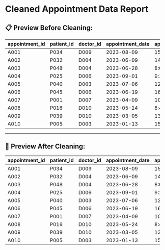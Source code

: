 # Cleaned Appointment Data Report

## 📋 Preview Before Cleaning:

| appointment_id   | patient_id   | doctor_id   | appointment_date   | appointment_time   | reason_for_visit   | status    |
|:-----------------|:-------------|:------------|:-------------------|:-------------------|:-------------------|:----------|
| A001             | P034         | D009        | 2023-08-09         | 15:15:00           | Therapy            | Scheduled |
| A002             | P032         | D004        | 2023-06-09         | 14:30:00           | Therapy            | No-show   |
| A003             | P048         | D004        | 2023-06-28         | 8:00:00            | Consultation       | Cancelled |
| A004             | P025         | D006        | 2023-09-01         | 9:15:00            | Consultation       | Cancelled |
| A005             | P040         | D003        | 2023-07-06         | 12:45:00           | Emergency          | No-show   |
| A006             | P045         | D006        | 2023-06-19         | 16:15:00           | Checkup            | Scheduled |
| A007             | P001         | D007        | 2023-04-09         | 10:30:00           | Consultation       | Scheduled |
| A008             | P016         | D010        | 2023-05-24         | 8:45:00            | Consultation       | Cancelled |
| A009             | P039         | D010        | 2023-03-05         | 13:45:00           | Follow-up          | Scheduled |
| A010             | P005         | D003        | 2023-01-13         | 15:30:00           | Therapy            | Completed |

---

## 🧹 Preview After Cleaning:

| appointment_id   | patient_id   | doctor_id   | appointment_date   | appointment_time   | reason_for_visit   | status    |
|:-----------------|:-------------|:------------|:-------------------|:-------------------|:-------------------|:----------|
| A001             | P034         | D009        | 2023-08-09         | 15:15:00           | Therapy            | Scheduled |
| A002             | P032         | D004        | 2023-06-09         | 14:30:00           | Therapy            | No-show   |
| A003             | P048         | D004        | 2023-06-28         | 8:00:00            | Consultation       | Cancelled |
| A004             | P025         | D006        | 2023-09-01         | 9:15:00            | Consultation       | Cancelled |
| A005             | P040         | D003        | 2023-07-06         | 12:45:00           | Emergency          | No-show   |
| A006             | P045         | D006        | 2023-06-19         | 16:15:00           | Checkup            | Scheduled |
| A007             | P001         | D007        | 2023-04-09         | 10:30:00           | Consultation       | Scheduled |
| A008             | P016         | D010        | 2023-05-24         | 8:45:00            | Consultation       | Cancelled |
| A009             | P039         | D010        | 2023-03-05         | 13:45:00           | Follow-up          | Scheduled |
| A010             | P005         | D003        | 2023-01-13         | 15:30:00           | Therapy            | Completed |